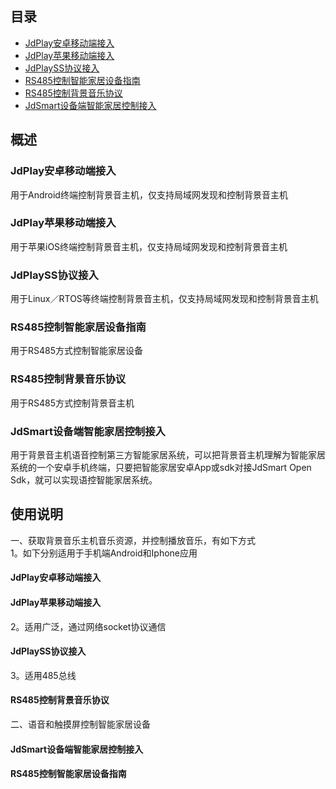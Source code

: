 ## 目录 
<!--目录-->
  * [JdPlay安卓移动端接入](JdPlayOpenSdkAndroid.md)
  * [JdPlay苹果移动端接入](JdPlayOpenSdkIOS.md)
  * [JdPlaySS协议接入](JdPlaySS.md)
  * [RS485控制智能家居设备指南](./files/485控制智能设备指南.pdf)
  * [RS485控制背景音乐协议](./files/智能语控背景音乐系统RS485控制协议v1.0.pdf)
  * [JdSmart设备端智能家居控制接入](JdSmartOpenSdk.md)
  
## 概述

### JdPlay安卓移动端接入
用于Android终端控制背景音主机，仅支持局域网发现和控制背景音主机

### JdPlay苹果移动端接入
用于苹果iOS终端控制背景音主机，仅支持局域网发现和控制背景音主机

### JdPlaySS协议接入
用于Linux／RTOS等终端控制背景音主机，仅支持局域网发现和控制背景音主机

### RS485控制智能家居设备指南
用于RS485方式控制智能家居设备

### RS485控制背景音乐协议
用于RS485方式控制背景音主机

### JdSmart设备端智能家居控制接入
用于背景音主机语音控制第三方智能家居系统，可以把背景音主机理解为智能家居系统的一个安卓手机终端，只要把智能家居安卓App或sdk对接JdSmart Open Sdk，就可以实现语控智能家居系统。

## 使用说明 
一、获取背景音乐主机音乐资源，并控制播放音乐，有如下方式 <br>
1。如下分别适用于手机端Android和Iphone应用
#### JdPlay安卓移动端接入 
#### JdPlay苹果移动端接入

2。适用广泛，通过网络socket协议通信
#### JdPlaySS协议接入

3。适用485总线
#### RS485控制背景音乐协议

二、语音和触摸屏控制智能家居设备
#### JdSmart设备端智能家居控制接入
#### RS485控制智能家居设备指南



